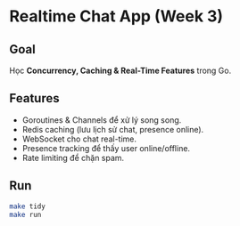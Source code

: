 # Realtime Chat App (Week 3)

## Goal
Học **Concurrency, Caching & Real-Time Features** trong Go.

## Features
- Goroutines & Channels để xử lý song song.
- Redis caching (lưu lịch sử chat, presence online).
- WebSocket cho chat real-time.
- Presence tracking để thấy user online/offline.
- Rate limiting để chặn spam.

## Run
```bash
make tidy
make run
